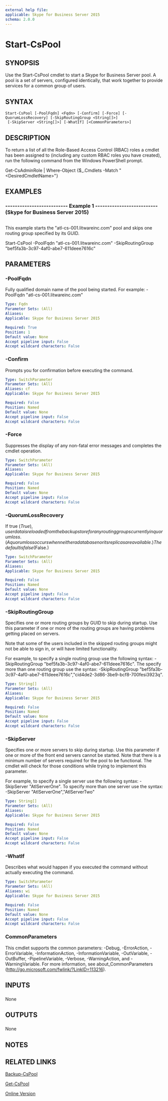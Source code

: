 ```yaml
---
external help file: 
applicable: Skype for Business Server 2015
schema: 2.0.0
---
```


# Start-CsPool

## SYNOPSIS
Use the Start-CsPool cmdlet to start a Skype for Business Server pool.
A pool is a set of servers, configured identically, that work together to provide services for a common group of users.

## SYNTAX

```
Start-CsPool [-PoolFqdn] <Fqdn> [-Confirm] [-Force] [-QuorumLossRecovery] [-SkipRoutingGroup <String[]>]
 [-SkipServer <String[]>] [-WhatIf] [<CommonParameters>]
```

## DESCRIPTION
To return a list of all the Role-Based Access Control (RBAC) roles a cmdlet has been assigned to (including any custom RBAC roles you have created), run the following command from the Windows PowerShell prompt.

Get-CsAdminRole | Where-Object {$_.Cmdlets -Match "\<DesiredCmdletName\>"}

## EXAMPLES

### -------------------------- Example 1 -------------------------- (Skype for Business Server 2015)
```

```

This example starts the "atl-cs-001.litwareinc.com" pool and skips one routing group specified by its GUID.

Start-CsPool -PoolFqdn "atl-cs-001.litwareinc.com" -SkipRoutingGroup "bef5fa3b-3c97-4af0-abe7-611deee7616c"

## PARAMETERS

### -PoolFqdn
Fully qualified domain name of the pool being started.
For example: -PoolFqdn "atl-cs-001.litwareinc.com"

```yaml
Type: Fqdn
Parameter Sets: (All)
Aliases: 
Applicable: Skype for Business Server 2015

Required: True
Position: 1
Default value: None
Accept pipeline input: False
Accept wildcard characters: False
```

### -Confirm
Prompts you for confirmation before executing the command.

```yaml
Type: SwitchParameter
Parameter Sets: (All)
Aliases: cf
Applicable: Skype for Business Server 2015

Required: False
Position: Named
Default value: None
Accept pipeline input: False
Accept wildcard characters: False
```

### -Force
Suppresses the display of any non-fatal error messages and completes the cmdlet operation.

```yaml
Type: SwitchParameter
Parameter Sets: (All)
Aliases: 
Applicable: Skype for Business Server 2015

Required: False
Position: Named
Default value: None
Accept pipeline input: False
Accept wildcard characters: False
```

### -QuorumLossRecovery
If true ($True), user data is reloaded from the backup store for any routing groups currently in quorum loss.
(A quorum loss occurs when neither a database nor its replicas are available.) The default is false ($False.)

```yaml
Type: SwitchParameter
Parameter Sets: (All)
Aliases: 
Applicable: Skype for Business Server 2015

Required: False
Position: Named
Default value: None
Accept pipeline input: False
Accept wildcard characters: False
```

### -SkipRoutingGroup
Specifies one or more routing groups by GUID to skip during startup.
Use this parameter if one or more of the routing groups are having problems getting placed on servers.

Note that some of the users included in the skipped routing groups might not be able to sign in, or will have limited functionality.

For example, to specify a single routing group use the following syntax: -SkipRoutingGroup "bef5fa3b-3c97-4af0-abe7-611deee7616c".
The specify more than one routing group use the syntax: -SkipRoutingGroup "bef5fa3b-3c97-4af0-abe7-611deee7616c","cid4de2-3d86-3be9-bcf8-700fesi3923q".

```yaml
Type: String[]
Parameter Sets: (All)
Aliases: 
Applicable: Skype for Business Server 2015

Required: False
Position: Named
Default value: None
Accept pipeline input: False
Accept wildcard characters: False
```

### -SkipServer
Specifies one or more servers to skip during startup.
Use this parameter if one or more of the front end servers cannot be started.
Note that there is a minimum number of servers required for the pool to be functional.
The cmdlet will check for those conditions while trying to implement this parameter.

For example, to specify a single server use the following syntax: -SkipServer "AtlServerOne".
To specify more than one server use the syntax: -SkipServer "AtlServerOne","AtlServerTwo"

```yaml
Type: String[]
Parameter Sets: (All)
Aliases: 
Applicable: Skype for Business Server 2015

Required: False
Position: Named
Default value: None
Accept pipeline input: False
Accept wildcard characters: False
```

### -WhatIf
Describes what would happen if you executed the command without actually executing the command.

```yaml
Type: SwitchParameter
Parameter Sets: (All)
Aliases: wi
Applicable: Skype for Business Server 2015

Required: False
Position: Named
Default value: None
Accept pipeline input: False
Accept wildcard characters: False
```

### CommonParameters
This cmdlet supports the common parameters: -Debug, -ErrorAction, -ErrorVariable, -InformationAction, -InformationVariable, -OutVariable, -OutBuffer, -PipelineVariable, -Verbose, -WarningAction, and -WarningVariable. For more information, see about_CommonParameters (http://go.microsoft.com/fwlink/?LinkID=113216).

## INPUTS

###  
None

## OUTPUTS

###  
None

## NOTES

## RELATED LINKS

[Backup-CsPool]()

[Get-CsPool]()

[Online Version](http://technet.microsoft.com/EN-US/library/6bf66ee1-33de-487a-94eb-026646c56ccd(OCS.16).aspx)

